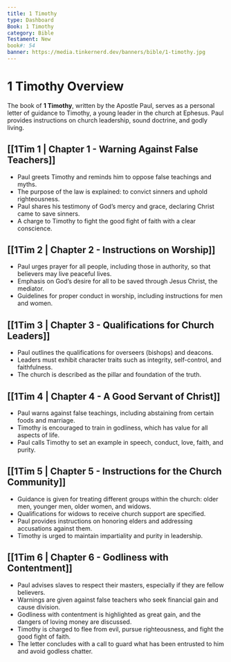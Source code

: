 ```yaml
---
title: 1 Timothy
type: Dashboard
Book: 1 Timothy
category: Bible
Testament: New
book#: 54
banner: https://media.tinkernerd.dev/banners/bible/1-timothy.jpg
---
```

# 1 Timothy Overview

The book of **1 Timothy**, written by the Apostle Paul, serves as a personal letter of guidance to Timothy, a young leader in the church at Ephesus. Paul provides instructions on church leadership, sound doctrine, and godly living.

## [[1Tim 1 | Chapter 1 - Warning Against False Teachers]]
- Paul greets Timothy and reminds him to oppose false teachings and myths.
- The purpose of the law is explained: to convict sinners and uphold righteousness.
- Paul shares his testimony of God’s mercy and grace, declaring Christ came to save sinners.
- A charge to Timothy to fight the good fight of faith with a clear conscience.

## [[1Tim 2 | Chapter 2 - Instructions on Worship]]
- Paul urges prayer for all people, including those in authority, so that believers may live peaceful lives.
- Emphasis on God’s desire for all to be saved through Jesus Christ, the mediator.
- Guidelines for proper conduct in worship, including instructions for men and women.

## [[1Tim 3 | Chapter 3 - Qualifications for Church Leaders]]
- Paul outlines the qualifications for overseers (bishops) and deacons.
- Leaders must exhibit character traits such as integrity, self-control, and faithfulness.
- The church is described as the pillar and foundation of the truth.

## [[1Tim 4 | Chapter 4 - A Good Servant of Christ]]
- Paul warns against false teachings, including abstaining from certain foods and marriage.
- Timothy is encouraged to train in godliness, which has value for all aspects of life.
- Paul calls Timothy to set an example in speech, conduct, love, faith, and purity.

## [[1Tim 5 | Chapter 5 - Instructions for the Church Community]]
- Guidance is given for treating different groups within the church: older men, younger men, older women, and widows.
- Qualifications for widows to receive church support are specified.
- Paul provides instructions on honoring elders and addressing accusations against them.
- Timothy is urged to maintain impartiality and purity in leadership.

## [[1Tim 6 | Chapter 6 - Godliness with Contentment]]
- Paul advises slaves to respect their masters, especially if they are fellow believers.
- Warnings are given against false teachers who seek financial gain and cause division.
- Godliness with contentment is highlighted as great gain, and the dangers of loving money are discussed.
- Timothy is charged to flee from evil, pursue righteousness, and fight the good fight of faith.
- The letter concludes with a call to guard what has been entrusted to him and avoid godless chatter.
